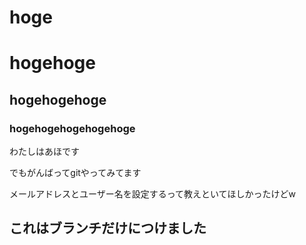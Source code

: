 # hoge
# hogehoge
## hogehogehoge
### hogehogehogehogehoge

わたしはあほです

でもがんばってgitやってみてます

メールアドレスとユーザー名を設定するって教えといてほしかったけどw

## これはブランチだけにつけました